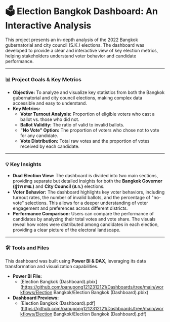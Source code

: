 # 🗳️ Election Bangkok Dashboard: An Interactive Analysis

This project presents an in-depth analysis of the 2022 Bangkok gubernatorial and city council (S.K.) elections. The dashboard was developed to provide a clear and interactive view of key election metrics, helping stakeholders understand voter behavior and candidate performance.

---

### **📊 Project Goals & Key Metrics**

* **Objective:** To analyze and visualize key statistics from both the Bangkok gubernatorial and city council elections, making complex data accessible and easy to understand.
* **Key Metrics:**
    * **Voter Turnout Analysis:** Proportion of eligible voters who cast a ballot vs. those who did not.
    * **Ballot Validity:** The ratio of valid to invalid ballots.
    * **"No Vote" Option:** The proportion of voters who chose not to vote for any candidate.
    * **Vote Distribution:** Total raw votes and the proportion of votes received by each candidate.

---

### **💡 Key Insights**

* **Dual Election View:** The dashboard is divided into two main sections, providing separate but detailed insights for both the **Bangkok Governor (ผู้ว่าฯ กทม.)** and **City Council (ส.ก.)** elections.
* **Voter Behavior:** The dashboard highlights key voter behaviors, including turnout rates, the number of invalid ballots, and the percentage of "no-vote" selections. This allows for a deeper understanding of voter engagement and preferences across different districts.
* **Performance Comparison:** Users can compare the performance of candidates by analyzing their total votes and vote share. The visuals reveal how votes were distributed among candidates in each election, providing a clear picture of the electoral landscape.

---

### **🛠️ Tools and Files**

This dashboard was built using **Power BI & DAX**, leveraging its data transformation and visualization capabilities.

* **Power BI File:**
    * [Election Bangkok (Dashboard).pbix]
(https://github.com/panupong1212312121/Dashboards/tree/main/workflows/Election Bangkok/Election Bangkok (Dashboard).pbix)
* **Dashboard Previews:**
    * [Election Bangkok (Dashboard).pdf]
(https://github.com/panupong1212312121/Dashboards/tree/main/workflows/Election Bangkok/Election Bangkok (Dashboard).pdf)